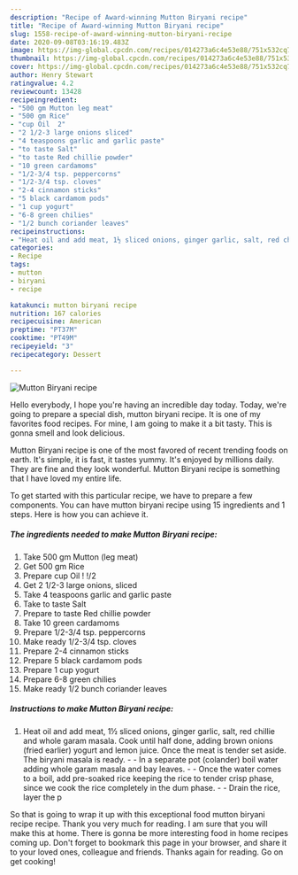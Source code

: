 ```yaml
---
description: "Recipe of Award-winning Mutton Biryani recipe"
title: "Recipe of Award-winning Mutton Biryani recipe"
slug: 1558-recipe-of-award-winning-mutton-biryani-recipe
date: 2020-09-08T03:16:19.483Z
image: https://img-global.cpcdn.com/recipes/014273a6c4e53e88/751x532cq70/mutton-biryani-recipe-recipe-main-photo.jpg
thumbnail: https://img-global.cpcdn.com/recipes/014273a6c4e53e88/751x532cq70/mutton-biryani-recipe-recipe-main-photo.jpg
cover: https://img-global.cpcdn.com/recipes/014273a6c4e53e88/751x532cq70/mutton-biryani-recipe-recipe-main-photo.jpg
author: Henry Stewart
ratingvalue: 4.2
reviewcount: 13428
recipeingredient:
- "500 gm Mutton leg meat"
- "500 gm Rice"
- "cup Oil  2"
- "2 1/2-3 large onions sliced"
- "4 teaspoons garlic and garlic paste"
- "to taste Salt"
- "to taste Red chillie powder"
- "10 green cardamoms"
- "1/2-3/4 tsp. peppercorns"
- "1/2-3/4 tsp. cloves"
- "2-4 cinnamon sticks"
- "5 black cardamom pods"
- "1 cup yogurt"
- "6-8 green chilies"
- "1/2 bunch coriander leaves"
recipeinstructions:
- "Heat oil and add meat, 1½ sliced onions, ginger garlic, salt, red chillie and whole garam masala. Cook until half done, adding brown onions (fried earlier) yogurt and lemon juice. Once the meat is tender set aside. The biryani masala is ready.  In a separate pot (colander) boil water adding whole garam masala and bay leaves.  Once the water comes to a boil, add pre-soaked rice keeping the rice to tender crisp phase, since we cook the rice completely in the dum phase.  Drain the rice, layer the p"
categories:
- Recipe
tags:
- mutton
- biryani
- recipe

katakunci: mutton biryani recipe 
nutrition: 167 calories
recipecuisine: American
preptime: "PT37M"
cooktime: "PT49M"
recipeyield: "3"
recipecategory: Dessert

---
```



![Mutton Biryani recipe](https://img-global.cpcdn.com/recipes/014273a6c4e53e88/751x532cq70/mutton-biryani-recipe-recipe-main-photo.jpg)

Hello everybody, I hope you're having an incredible day today. Today, we're going to prepare a special dish, mutton biryani recipe. It is one of my favorites food recipes. For mine, I am going to make it a bit tasty. This is gonna smell and look delicious.

Mutton Biryani recipe is one of the most favored of recent trending foods on earth. It's simple, it is fast, it tastes yummy. It's enjoyed by millions daily. They are fine and they look wonderful. Mutton Biryani recipe is something that I have loved my entire life.




To get started with this particular recipe, we have to prepare a few components. You can have mutton biryani recipe using 15 ingredients and 1 steps. Here is how you can achieve it.

<!--inarticleads1-->

##### The ingredients needed to make Mutton Biryani recipe:

1. Take 500 gm Mutton (leg meat)
1. Get 500 gm Rice
1. Prepare cup Oil ! !/2
1. Get 2 1/2-3 large onions, sliced
1. Take 4 teaspoons garlic and garlic paste
1. Take to taste Salt
1. Prepare to taste Red chillie powder
1. Take 10 green cardamoms
1. Prepare 1/2-3/4 tsp. peppercorns
1. Make ready 1/2-3/4 tsp. cloves
1. Prepare 2-4 cinnamon sticks
1. Prepare 5 black cardamom pods
1. Prepare 1 cup yogurt
1. Prepare 6-8 green chilies
1. Make ready 1/2 bunch coriander leaves




<!--inarticleads2-->

##### Instructions to make Mutton Biryani recipe:

1. Heat oil and add meat, 1½ sliced onions, ginger garlic, salt, red chillie and whole garam masala. Cook until half done, adding brown onions (fried earlier) yogurt and lemon juice. Once the meat is tender set aside. The biryani masala is ready. -  - In a separate pot (colander) boil water adding whole garam masala and bay leaves. -  - Once the water comes to a boil, add pre-soaked rice keeping the rice to tender crisp phase, since we cook the rice completely in the dum phase. -  - Drain the rice, layer the p




So that is going to wrap it up with this exceptional food mutton biryani recipe recipe. Thank you very much for reading. I am sure that you will make this at home. There is gonna be more interesting food in home recipes coming up. Don't forget to bookmark this page in your browser, and share it to your loved ones, colleague and friends. Thanks again for reading. Go on get cooking!
